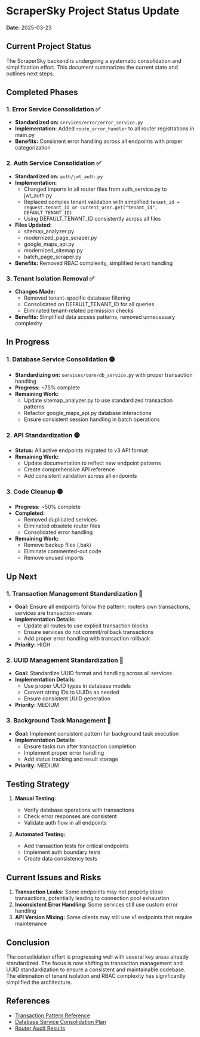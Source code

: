 # ScraperSky Project Status Update

**Date:** 2025-03-23

## Current Project Status

The ScraperSky backend is undergoing a systematic consolidation and simplification effort. This document summarizes the current state and outlines next steps.

## Completed Phases

### 1. Error Service Consolidation ✅
- **Standardized on:** `services/error/error_service.py`
- **Implementation:** Added `route_error_handler` to all router registrations in main.py
- **Benefits:** Consistent error handling across all endpoints with proper categorization

### 2. Auth Service Consolidation ✅
- **Standardized on:** `auth/jwt_auth.py` 
- **Implementation:** 
  - Changed imports in all router files from auth_service.py to jwt_auth.py
  - Replaced complex tenant validation with simplified `tenant_id = request.tenant_id or current_user.get("tenant_id", DEFAULT_TENANT_ID)`
  - Using DEFAULT_TENANT_ID consistently across all files
- **Files Updated:**
  - sitemap_analyzer.py
  - modernized_page_scraper.py
  - google_maps_api.py
  - modernized_sitemap.py
  - batch_page_scraper.py
- **Benefits:** Removed RBAC complexity, simplified tenant handling

### 3. Tenant Isolation Removal ✅
- **Changes Made:**
  - Removed tenant-specific database filtering
  - Consolidated on DEFAULT_TENANT_ID for all queries
  - Eliminated tenant-related permission checks
- **Benefits:** Simplified data access patterns, removed unnecessary complexity

## In Progress

### 1. Database Service Consolidation 🟡
- **Standardizing on:** `services/core/db_service.py` with proper transaction handling
- **Progress:** ~75% complete
- **Remaining Work:**
  - Update sitemap_analyzer.py to use standardized transaction patterns
  - Refactor google_maps_api.py database interactions
  - Ensure consistent session handling in batch operations

### 2. API Standardization 🟡
- **Status:** All active endpoints migrated to v3 API format
- **Remaining Work:**
  - Update documentation to reflect new endpoint patterns
  - Create comprehensive API reference
  - Add consistent validation across all endpoints

### 3. Code Cleanup 🟡
- **Progress:** ~50% complete
- **Completed:**
  - Removed duplicated services
  - Eliminated obsolete router files
  - Consolidated error handling
- **Remaining Work:**
  - Remove backup files (.bak)
  - Eliminate commented-out code
  - Remove unused imports

## Up Next

### 1. Transaction Management Standardization 📅
- **Goal:** Ensure all endpoints follow the pattern: routers own transactions, services are transaction-aware
- **Implementation Details:**
  - Update all routes to use explicit transaction blocks
  - Ensure services do not commit/rollback transactions
  - Add proper error handling with transaction rollback
- **Priority:** HIGH

### 2. UUID Management Standardization 📅
- **Goal:** Standardize UUID format and handling across all services
- **Implementation Details:**
  - Use proper UUID types in database models
  - Convert string IDs to UUIDs as needed
  - Ensure consistent UUID generation
- **Priority:** MEDIUM

### 3. Background Task Management 📅
- **Goal:** Implement consistent pattern for background task execution
- **Implementation Details:**
  - Ensure tasks run after transaction completion
  - Implement proper error handling
  - Add status tracking and result storage
- **Priority:** MEDIUM

## Testing Strategy

1. **Manual Testing:**
   - Verify database operations with transactions
   - Check error responses are consistent
   - Validate auth flow in all endpoints

2. **Automated Testing:**
   - Add transaction tests for critical endpoints
   - Implement auth boundary tests
   - Create data consistency tests

## Current Issues and Risks

1. **Transaction Leaks:** Some endpoints may not properly close transactions, potentially leading to connection pool exhaustion
2. **Inconsistent Error Handling:** Some services still use custom error handling
3. **API Version Mixing:** Some clients may still use v1 endpoints that require maintenance

## Conclusion

The consolidation effort is progressing well with several key areas already standardized. The focus is now shifting to transaction management and UUID standardization to ensure a consistent and maintainable codebase. The elimination of tenant isolation and RBAC complexity has significantly simplified the architecture.

## References

- [Transaction Pattern Reference](../08-testing/08-01-transaction-pattern-reference-2025-03-23.md)
- [Database Service Consolidation Plan](../02-database-consolidation/02-03-database-service-consolidation-plan-2025-03-23.md)
- [Router Audit Results](../05-api-standardization/05-01-router-audit-results-2025-03-24.md)